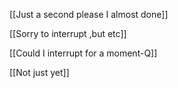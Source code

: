  [[Just a second please I almost done]]

 
 [[Sorry to interrupt ,but etc]]

 [[Could I interrupt for a moment-Q]]

 [[Not just yet]]

 